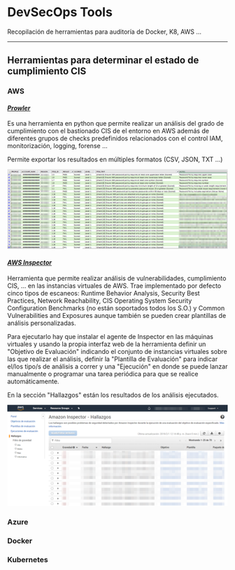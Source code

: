 # DevSecOps Tools
Recopilación de herramientas para auditoría de Docker, K8, AWS ...

---

## Herramientas para determinar el estado de cumplimiento CIS

### AWS

#### [**_Prowler_**](https://github.com/toniblyx/prowler)

Es una herramienta en python que permite realizar un análisis del grado de cumplimiento con el bastionado CIS de el entorno en AWS además de diferentes grupos de checks predefinidos relacionados con el control IAM, monitorización, logging, forense ...

Permite exportar los resultados en múltiples formatos (CSV, JSON, TXT ...)

![alt text](./img/prowler.png)

#### [**_AWS Inspector_**](http://console.aws.amazon.com/inspector/)

Herramienta que permite realizar análisis de vulnerabilidades, cumplimiento CIS, ... en las instancias virtuales de AWS. Trae implementado por defecto cinco tipos de escaneos: Runtime Behavior Analysis, Security Best Practices, Network Reachability, CIS Operating System Security Configuration Benchmarks (no están soportados todos los S.O.) y Common Vulnerabilities and Exposures aunque también se pueden crear plantillas de análisis personalizadas.

Para ejecutarlo hay que instalar el agente de Inspector en las máquinas virtuales y usando la propia interfaz web de la herramienta definir un "Objetivo de Evaluación" indicando el conjunto de instancias virtuales sobre las que realizar el análisis, definir la "Plantilla de Evaluación" para indicar el/los tipo/s de análisis a correr y una "Ejecución" en donde se puede lanzar manualmente o programar una tarea periódica para que se realice automáticamente.

En la sección "Hallazgos" están los resultados de los análisis ejecutados.

![alt text](./img/inspector.png)


### Azure

### Docker

### Kubernetes